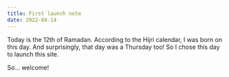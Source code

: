 ```yaml
---
title: First launch note
date: 2022-04-14
---
```


Today is the 12th of Ramadan. According to the Hijri calendar, I was born on this day. And surprisingly, that day was a Thursday too! So I chose this day to launch this site.

So... welcome!
